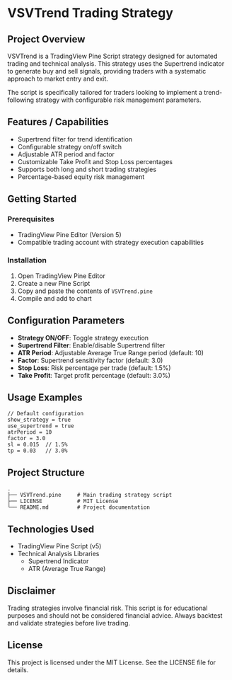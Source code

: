 # VSVTrend Trading Strategy

## Project Overview

VSVTrend is a TradingView Pine Script strategy designed for automated trading and technical analysis. This strategy uses the Supertrend indicator to generate buy and sell signals, providing traders with a systematic approach to market entry and exit.

The script is specifically tailored for traders looking to implement a trend-following strategy with configurable risk management parameters.

## Features / Capabilities

- Supertrend filter for trend identification
- Configurable strategy on/off switch
- Adjustable ATR period and factor
- Customizable Take Profit and Stop Loss percentages
- Supports both long and short trading strategies
- Percentage-based equity risk management

## Getting Started

### Prerequisites
- TradingView Pine Editor (Version 5)
- Compatible trading account with strategy execution capabilities

### Installation
1. Open TradingView Pine Editor
2. Create a new Pine Script
3. Copy and paste the contents of `VSVTrend.pine`
4. Compile and add to chart

## Configuration Parameters

- **Strategy ON/OFF**: Toggle strategy execution
- **Supertrend Filter**: Enable/disable Supertrend filter
- **ATR Period**: Adjustable Average True Range period (default: 10)
- **Factor**: Supertrend sensitivity factor (default: 3.0)
- **Stop Loss**: Risk percentage per trade (default: 1.5%)
- **Take Profit**: Target profit percentage (default: 3.0%)

## Usage Examples

```pine
// Default configuration
show_strategy = true
use_supertrend = true
atrPeriod = 10
factor = 3.0
sl = 0.015  // 1.5%
tp = 0.03   // 3.0%
```

## Project Structure
```
.
├── VSVTrend.pine     # Main trading strategy script
├── LICENSE           # MIT License
└── README.md         # Project documentation
```

## Technologies Used
- TradingView Pine Script (v5)
- Technical Analysis Libraries
  - Supertrend Indicator
  - ATR (Average True Range)

## Disclaimer
Trading strategies involve financial risk. This script is for educational purposes and should not be considered financial advice. Always backtest and validate strategies before live trading.

## License
This project is licensed under the MIT License. See the LICENSE file for details.